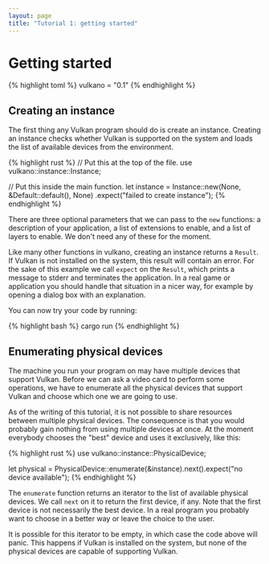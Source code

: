 ```yaml
---
layout: page
title: "Tutorial 1: getting started"
---
```


# Getting started

{% highlight toml %}
vulkano = "0.1"
{% endhighlight %}

## Creating an instance

The first thing any Vulkan program should do is create an instance. Creating an instance checks
whether Vulkan is supported on the system and loads the list of available devices from the
environment.

{% highlight rust %}
// Put this at the top of the file.
use vulkano::instance::Instance;

// Put this inside the main function.
let instance = Instance::new(None, &Default::default(), None)
                        .expect("failed to create instance");
{% endhighlight %}

There are three optional parameters that we can pass to the `new` functions: a description of your
application, a list of extensions to enable, and a list of layers to enable. We don't need any of
these for the moment.

Like many other functions in vulkano, creating an instance returns a `Result`. If Vulkan is not
installed on the system, this result will contain an error. For the sake of this example we call
`expect` on the `Result`, which prints a message to stderr and terminates the application. In a
real game or application you should handle that situation in a nicer way, for example by opening
a dialog box with an explanation.

You can now try your code by running:

{% highlight bash %}
cargo run
{% endhighlight %}

## Enumerating physical devices

The machine you run your program on may have multiple devices that support Vulkan. Before we can
ask a video card to perform some operations, we have to enumerate all the physical devices that
support Vulkan and choose which one we are going to use.

As of the writing of this tutorial, it is not possible to share resources between multiple
physical devices. The consequence is that you would probably gain nothing from using multiple
devices at once. At the moment everybody chooses the "best" device and uses it exclusively, like
this:

{% highlight rust %}
use vulkano::instance::PhysicalDevice;

let physical = PhysicalDevice::enumerate(&instance).next().expect("no device available");
{% endhighlight %}

The `enumerate` function returns an iterator to the list of available physical devices.
We call `next` on it to return the first device, if any. Note that the first device is not
necessarily the best device. In a real program you probably want to choose in a better way
or leave the choice to the user.

It is possible for this iterator to be empty, in which case the code above will panic. This
happens if Vulkan is installed on the system, but none of the physical devices are capable
of supporting Vulkan.
